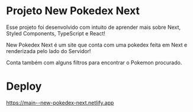 # Projeto New Pokedex Next

Esse projeto foi desenvolvido com intuito de aprender mais sobre Next, Styled Components, TypeScript e React!

New Pokedex Next é um site que conta com uma pokedex feita em Next e renderizada pelo lado do Servidor!

Conta também com alguns filtros para encontrar o Pokemon procurado.

# Deploy 

https://main--new-pokedex-next.netlify.app
